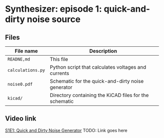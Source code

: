 # Synthesizer: episode 1: quick-and-dirty noise source

## Files

| File name         | Description                                            |
| ----------------- | ------------------------------------------------------ |
| `READNE,md`       | This file                                              |
| `calculations.py` | Python script that calculates voltages and currents    |
| `noise0.pdf`      | Schematic for the quick-and-dirty noise generator      |
| `kicad/`          | Directory containing the KiCAD files for the schematic |

## Video link

[S1E1: Quick and Dirty Noise Generator](https://youtube.com/) TODO: Link goes here
